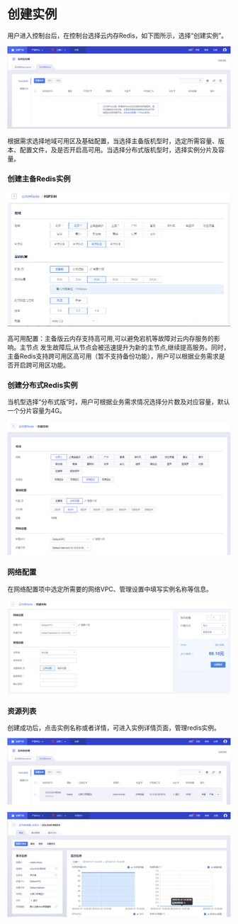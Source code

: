# 创建实例



用户进入控制台后，在控制台选择云内存Redis，如下图所示，选择“创建实例”。

![image](/images/redisv401.png)

根据需求选择地域可用区及基础配置，当选择主备版机型时，选定所需容量、版本、配置文件，及是否开启高可用。当选择分布式版机型时，选择实例分片及容量。

### 创建主备Redis实例

![image](/images/redis01.png)

高可用配置：主备版云内存支持高可用,可以避免宕机等故障对云内存服务的影响。主节点 发生故障后,从节点会被迅速提升为新的主节点,继续提高服务。同时，主备Redis支持跨可用区高可用（暂不支持备份功能），用户可以根据业务需求是否开启跨可用区功能。

### 创建分布式Redis实例

当机型选择“分布式版”时，用户可根据业务需求情况选择分片数及对应容量，默认一个分片容量为4G。

![image](/images/udredis202006000.png)

### 网络配置

在网络配置项中选定所需要的网络VPC、管理设置中填写实例名称等信息。

![image](/images/redis02.png)

### 资源列表
创建成功后，点击实例名称或者详情，可进入实例详情页面，管理redis实例。

![image](/images/redisv402.png)

![image](/images/redisv403.png)
